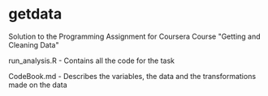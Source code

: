 getdata
=======
Solution to the Programming Assignment for Coursera Course "Getting and Cleaning Data"

run_analysis.R  - Contains all the code for the task

CodeBook.md     - Describes the variables, the data and the transformations made on the data
